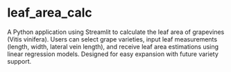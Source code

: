 # leaf_area_calc
A Python application using Streamlit to calculate the leaf area of grapevines (Vitis vinifera). Users can select grape varieties, input leaf measurements (length, width, lateral vein length), and receive leaf area estimations using linear regression models. Designed for easy expansion with future variety support.

